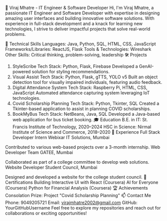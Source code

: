 🌟 Viraj Mhatre - IT Engineer & Software Developer
Hi, I'm Viraj Mhatre, a passionate IT Engineer and Software Developer with expertise in designing amazing user interfaces and building innovative software solutions. With experience in full-stack development and a knack for learning new technologies, I strive to deliver impactful projects that solve real-world problems.

🔧 Technical Skills
Languages: Java, Python, SQL, HTML, CSS, JavaScript
Frameworks/Libraries: ReactJS, Flask
Tools & Technologies: Wireshark
Other Skills: Critical thinking, problem-solving, leadership
🛠️ Projects
1. StyleScribe
Tech Stack: Python, Flask, Firebase
Developed a GenAI-powered solution for styling recommendations.
2. Visual Assist
Tech Stack: Python, Flask, gTTS, YOLO v5
Built an object detection tool for visually impaired individuals, featuring audio feedback.
3. Digital Attendance System
Tech Stack: Raspberry Pi, HTML, CSS, JavaScript
Automated attendance capturing system leveraging IoT technologies.
4. Covid Scholarship Planning
Tech Stack: Python, Tkinter, SQL
Created a Tkinter-based application to assist in planning COVID scholarships.
5. BookMyBus
Tech Stack: NetBeans, Java, SQL
Developed a Java-based web application for bus ticket booking.
🎓 Education
B.E. in IT: St. Francis Institute of Technology, 2020–2024
HSC in Science: Nirmal Institute of Science and Commerce, 2018–2020
💼 Experience
Full Stack Developer Intern
Webixar IT Solutions, Mumbai

Contributed to various web-based projects over a 3-month internship.
Web Developer
Team GATEE, Mumbai

Collaborated as part of a college committee to develop web solutions.
Website Developer
Student Council, Mumbai

Designed and developed a website for the college student council.
📜 Certifications
Building Interactive UI with React (Coursera)
AI for Everyone (Coursera)
Python for Financial Analysis (Coursera)
🏆 Achievements
Consolation Prize: Project "Covid Scholarship Planning"
📫 Contact Me
Phone: 9049205721
Email: virajmhatre2002@gmail.com
GitHub: YourGitHubUsername
Feel free to explore my repositories and reach out for collaborations or exciting opportunities!
